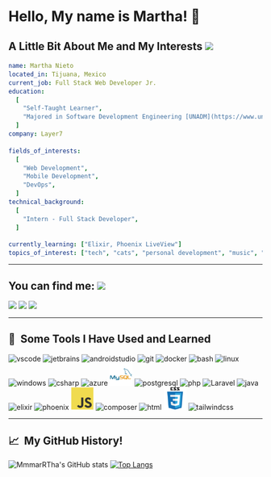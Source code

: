 # Hello, My name is Martha! 👋

<h2>A Little Bit About Me and My Interests
  <img src="https://media.giphy.com/media/VgCDAzcKvsR6OM0uWg/giphy.gif" width="40">
</h2>

```yaml
name: Martha Nieto
located_in: Tijuana, Mexico
current_job: Full Stack Web Developer Jr.
education:
  [
    "Self-Taught Learner",
    "Majored in Software Development Engineering [UNADM](https://www.unadmexico.mx/)",
  ]
company: Layer7

fields_of_interests:
  [
    "Web Development",
    "Mobile Development",
    "DevOps",
  ]
technical_background:
  [
    "Intern - Full Stack Developer",
  ]
  
currently_learning: ["Elixir, Phoenix LiveView"]
topics_of_interest: ["tech", "cats", "personal development", "music", "books"]
```
  
---  

<h2>You can find me:
  <img src="https://media.giphy.com/media/mGcNjsfWAjY5AEZNw6/giphy.gif" width="35">
</h2>
<a href="mailto:marthanieto2k4@hotmail.com"><img src="https://img.shields.io/badge/-Outlook-%23333?style=for-the-badge&logo=outlook&logoColor=white" target="_blank"></a>
<a href="https://www.linkedin.com/in/marthamnieto/" target="_blank"><img src="https://img.shields.io/badge/-LinkedIn-%230077B5?style=for-the-badge&logo=linkedin&logoColor=white" target="_blank"></a> 
<a href="https://twitter.com/mmmarrtha/" target="_blank"><img src="https://img.shields.io/twitter/follow/mmmarrtha?style=social"></a> 

---

<h2> 🚀 &nbsp;Some Tools I Have Used and Learned</h2>
<p align="left">
<img src="https://cdn.jsdelivr.net/gh/devicons/devicon/icons/vscode/vscode-original.svg" alt="vscode" width="45" height="45"/>
<img src="https://cdn.jsdelivr.net/gh/devicons/devicon/icons/jetbrains/jetbrains-original.svg" alt="jetbrains" width="45" height="45"/>
<img src="https://cdn.jsdelivr.net/gh/devicons/devicon/icons/androidstudio/androidstudio-original-wordmark.svg" alt="androidstudio" width="45" height="45"/>
<img src="https://cdn.jsdelivr.net/gh/devicons/devicon/icons/git/git-original.svg" alt="git" width="45" height="45"/>
<img src="https://cdn.jsdelivr.net/gh/devicons/devicon/icons/docker/docker-original.svg" alt="docker" width="45" height="45"/>
<img src="https://cdn.jsdelivr.net/gh/devicons/devicon/icons/bash/bash-plain.svg" alt="bash" width="45" height="45"/>
<img src="https://cdn.jsdelivr.net/gh/devicons/devicon/icons/linux/linux-original.svg" alt="linux" width="45" height="45"/>
<img src="https://cdn.jsdelivr.net/gh/devicons/devicon/icons/windows8/windows8-original.svg" alt="windows" width="45" height="45"/>
<img src="https://cdn.jsdelivr.net/gh/devicons/devicon/icons/csharp/csharp-original.svg" alt="csharp" width="45" height="45"/>
<img src="https://cdn.jsdelivr.net/gh/devicons/devicon/icons/azure/azure-original.svg" alt="azure" width="45" height="45" />
<img src="https://raw.githubusercontent.com/devicons/devicon/master/icons/mysql/mysql-original-wordmark.svg" alt="mysql" width="45" height="45" />
<img src="https://cdn.jsdelivr.net/gh/devicons/devicon/icons/postgresql/postgresql-original-wordmark.svg" alt="postgresql" width="45" height="45"/>
<img src="https://cdn.jsdelivr.net/gh/devicons/devicon/icons/php/php-original.svg" alt="php" width="45" height="45"/>
<img src="https://cdn.jsdelivr.net/gh/devicons/devicon/icons/laravel/laravel-plain-wordmark.svg" alt="Laravel" width="45" height="45"/>
<img src="https://cdn.jsdelivr.net/gh/devicons/devicon/icons/java/java-original-wordmark.svg" alt="java" width="45" height="45"/>
<img src="https://cdn.jsdelivr.net/gh/devicons/devicon/icons/elixir/elixir-original-wordmark.svg" alt="elixir" width="45" height="45"/>
<img src="https://cdn.jsdelivr.net/gh/devicons/devicon/icons/phoenix/phoenix-original-wordmark.svg" alt="phoenix" width="45" height="45"/>
<img src="https://raw.githubusercontent.com/devicons/devicon/master/icons/javascript/javascript-original.svg" alt="javascript" width="45" height="45" />
<img src="https://cdn.jsdelivr.net/gh/devicons/devicon/icons/composer/composer-original.svg" alt="composer" width="45" height="45"/>
<img src="https://cdn.jsdelivr.net/gh/devicons/devicon/icons/html5/html5-original.svg" alt="html" width="45" height="45"/>
<img src="https://raw.githubusercontent.com/devicons/devicon/master/icons/css3/css3-original-wordmark.svg" alt="css3" width="45" height="45" />
<img src="https://cdn.jsdelivr.net/gh/devicons/devicon/icons/tailwindcss/tailwindcss-original-wordmark.svg" alt="tailwindcss" width="45" height="45"/>
</p>
 
 ---
<h2> 📈 &nbsp;My GitHub History!</h2>

 ![MmmarRTha's GitHub stats](https://github-readme-stats.vercel.app/api?username=MmmarRTha&show_icons=true&theme=radical)
 [![Top Langs](https://github-readme-stats.vercel.app/api/top-langs/?username=MmmarRTha&langs_count=10)](https://github.com/MmmarRTha/github-readme-stats)

